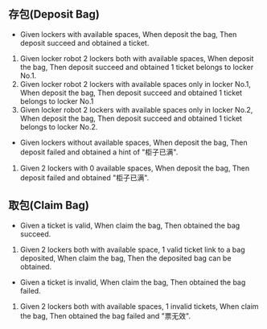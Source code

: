 ## 存包(Deposit Bag)
- Given lockers with available spaces, When deposit the bag, Then deposit succeed and obtained a ticket.

>
1. Given locker robot 2 lockers both with available spaces, When deposit the bag, Then deposit succeed and obtained 1 ticket belongs to locker No.1.
2. Given locker robot 2 lockers with available spaces only in locker No.1, When deposit the bag, Then deposit succeed and obtained 1 ticket belongs to locker No.1
3. Given locker robot 2 lockers with available spaces only in locker No.2, When deposit the bag, Then deposit succeed and obtained 1 ticket belongs to locker No.2.

- Given lockers without available spaces, When deposit the bag, Then deposit failed and obtained a hint of "柜子已满".

>
1. Given 2 lockers with 0 available spaces, When deposit the bag, Then deposit failed and obtained "柜子已满".

## 取包(Claim Bag)
- Given a ticket is valid, When claim the bag, Then obtained the bag succeed.

>
1. Given 2 lockers both with available space, 1 valid ticket link to a bag deposited, When claim the bag, Then the deposited bag can be obtained.

- Given a ticket is invalid, When claim the bag, Then obtained the bag failed.

>
1. Given 2 lockers both with available spaces, 1 invalid tickets, When claim the bag, Then obtained the bag failed and "票无效".